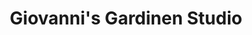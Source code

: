 ---
title: "Giovanni's Gardinen Studio"
url: /sandhausen/giovannis-gardinen-studio/
shop: Gardinen
---